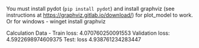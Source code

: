 You must install pydot (`pip install pydot`) and install graphviz (see instructions at https://graphviz.gitlab.io/download/) for plot_model to work.
Or for windows - winget install graphviz

Calculation Data - Train loss: 4.070760250091553
                   Validation loss: 4.5922698974609375
                   Test: loss 4.938761234283447
